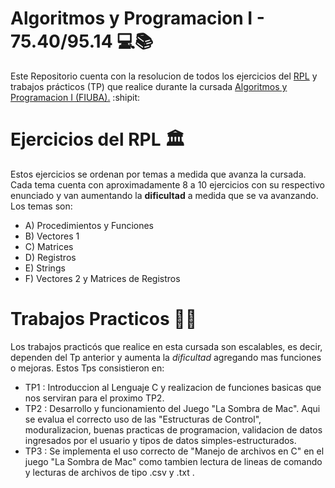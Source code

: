 # Algoritmos y Programacion I - 75.40/95.14 💻​📚​
Este Repositorio cuenta con la resolucion de todos los ejercicios del [RPL](https://www.myrpl.ar/login) y
trabajos prácticos (TP) que realice durante la cursada [Algoritmos y Programacion I (FIUBA).](https://www.algoritmos7540mendez.com.ar/)
:shipit:

# Ejercicios del RPL :classical_building:
Estos ejercicios se ordenan por temas a medida que avanza la cursada. Cada tema cuenta con aproximadamente 8 a 10 ejercicios con su
respectivo enunciado y van aumentando la **dificultad** a medida que se va avanzando. Los temas son:

- A) Procedimientos y Funciones
- B) Vectores 1
- C) Matrices
- D) Registros
- E) Strings
- F) Vectores 2 y Matrices de Registros

# Trabajos Practicos 👨‍💻​
Los trabajos practicós que realice en esta cursada son escalables, es decir, dependen del Tp anterior y aumenta la *dificultad*
agregando mas funciones o mejoras. Estos Tps consistieron en:

- TP1 : Introduccion al Lenguaje C y realizacion de funciones basicas que nos serviran para el proximo TP2.
- TP2 : Desarrollo y funcionamiento del Juego "La Sombra de Mac". Aqui se evalua el correcto uso de las "Estructuras de Control",
moduralizacion, buenas practicas de programacion, validacion de datos ingresados por el usuario y tipos de datos simples-estructurados.
- TP3 : Se implementa el uso correcto de "Manejo de archivos en C" en el juego "La Sombra de Mac" como tambien lectura de lineas
de comando y lecturas de archivos de tipo .csv y .txt .
